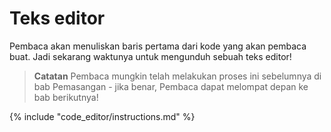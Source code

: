 # Teks editor

Pembaca akan menuliskan baris pertama dari kode yang akan pembaca buat. Jadi sekarang waktunya untuk mengunduh sebuah teks editor!

> **Catatan** Pembaca mungkin telah melakukan proses ini sebelumnya di bab Pemasangan - jika benar, Pembaca dapat melompat depan ke bab berikutnya!

{% include "code_editor/instructions.md" %}